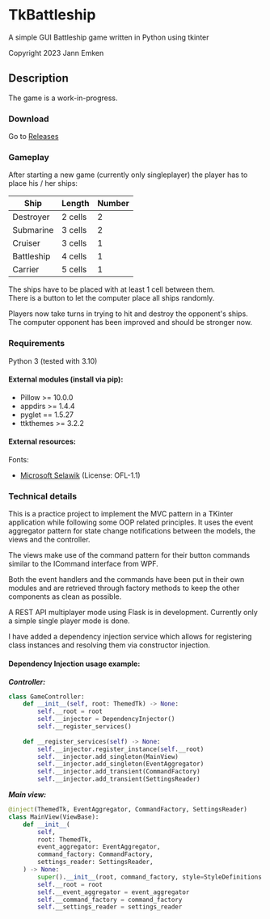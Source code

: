 # TkBattleship
A simple GUI Battleship game written in Python using tkinter

Copyright 2023 Jann Emken

## Description
The game is a work-in-progress.

### Download
Go to [Releases](https://github.com/q-g-j/TkBattleship/releases)

### Gameplay
After starting a new game (currently only singleplayer) the player has to place his / her ships:

| Ship       | Length  | Number |
|------------|---------|--------|
| Destroyer  | 2 cells | 2      |
| Submarine  | 3 cells | 2      |
| Cruiser    | 3 cells | 1      |
| Battleship | 4 cells | 1      |
| Carrier    | 5 cells | 1      |

The ships have to be placed with at least 1 cell between them.</br>
There is a button to let the computer place all ships randomly.

Players now take turns in trying to hit and destroy the opponent's ships.</br>
The computer opponent has been improved and should be stronger now.

### Requirements
Python 3 (tested with 3.10)

#### External modules (install via pip):
- Pillow >= 10.0.0
- appdirs >= 1.4.4
- pyglet == 1.5.27
- ttkthemes >= 3.2.2

#### External resources:
Fonts:
- [Microsoft Selawik](https://github.com/microsoft/Selawik) (License: OFL-1.1)

### Technical details

This is a practice project to implement the MVC pattern in a TKinter application while following some OOP related principles. It uses the event aggregator pattern for state change notifications between the models, the views and the controller.

The views make use of the command pattern for their button commands similar to the ICommand interface from WPF.

Both the event handlers and the commands have been put in their own modules and are retrieved through factory methods to keep the other components as clean as possible.

A REST API multiplayer mode using Flask is in development. Currently only a simple single player mode is done.

I have added a dependency injection service which allows for registering class instances and resolving them via constructor injection.

#### Dependency Injection usage example:
***Controller:***
```python
class GameController:
    def __init__(self, root: ThemedTk) -> None:
        self.__root = root
        self.__injector = DependencyInjector()
        self.__register_services()
    
    def __register_services(self) -> None:
        self.__injector.register_instance(self.__root)
        self.__injector.add_singleton(MainView)
        self.__injector.add_singleton(EventAggregator)
        self.__injector.add_transient(CommandFactory)
        self.__injector.add_transient(SettingsReader)
```

***Main view:***
```python
@inject(ThemedTk, EventAggregator, CommandFactory, SettingsReader)
class MainView(ViewBase):
    def __init__(
        self,
        root: ThemedTk,
        event_aggregator: EventAggregator,
        command_factory: CommandFactory,
        settings_reader: SettingsReader,
    ) -> None:
        super().__init__(root, command_factory, style=StyleDefinitions.MAIN_VIEW_FRAME, padding=20)
        self.__root = root
        self.__event_aggregator = event_aggregator
        self.__command_factory = command_factory
        self.__settings_reader = settings_reader
```
